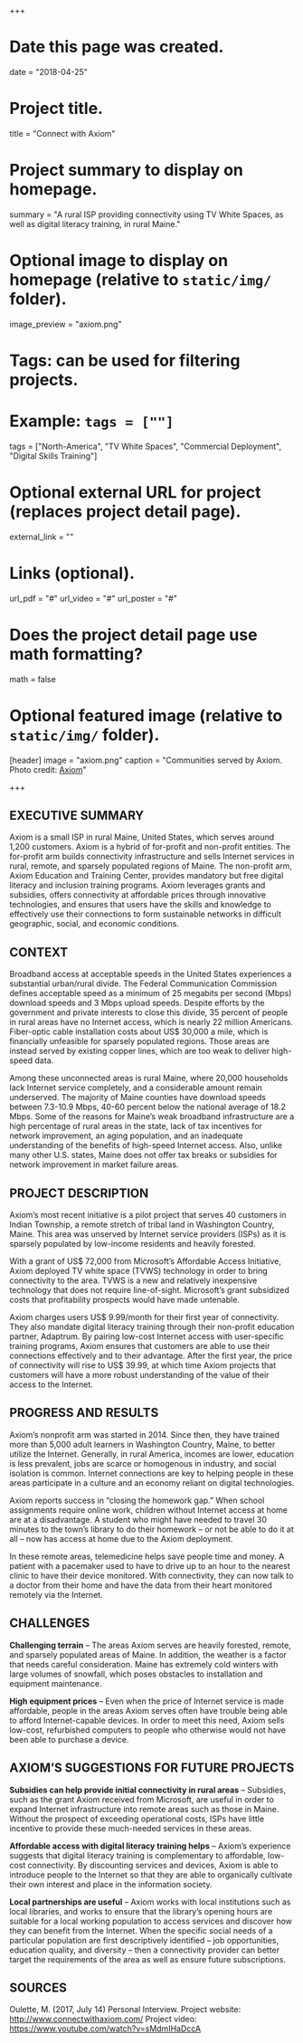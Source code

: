 +++
# Date this page was created.
date = "2018-04-25"

# Project title.
title = "Connect with Axiom"

# Project summary to display on homepage.
summary = "A rural ISP providing connectivity using TV White Spaces, as well as digital literacy training, in rural Maine."

# Optional image to display on homepage (relative to `static/img/` folder).
image_preview = "axiom.png"

# Tags: can be used for filtering projects.
# Example: `tags = [""]`
tags = ["North-America", "TV White Spaces", "Commercial Deployment", "Digital Skills Training"]

# Optional external URL for project (replaces project detail page).
external_link = ""

# Links (optional).

url_pdf = "#"
url_video = "#"
url_poster = "#"

# Does the project detail page use math formatting?
math = false



# Optional featured image (relative to `static/img/` folder).
[header]
image = "axiom.png"
caption = "Communities served by Axiom. Photo credit: [Axiom](www.connectwithaxiom.com)"

+++
## EXECUTIVE SUMMARY

Axiom is a small ISP in rural Maine, United States, which serves around 1,200 customers. Axiom is a hybrid of for-profit and non-profit entities. The for-profit arm builds connectivity infrastructure and sells Internet services in rural, remote, and sparsely populated regions of Maine. The non-profit arm, Axiom Education and Training Center, provides mandatory but free digital literacy and inclusion training programs. Axiom leverages grants and subsidies, offers connectivity at affordable prices through innovative technologies, and ensures that users have the skills and knowledge to effectively use their connections to form sustainable networks in difficult geographic, social, and economic conditions.

## CONTEXT

Broadband access at acceptable speeds in the United States experiences a substantial urban/rural divide. The Federal Communication Commission defines acceptable speed as a minimum of 25 megabits per second (Mbps) download speeds and 3 Mbps upload speeds. Despite efforts by the government and private interests to close this divide, 35 percent of people in rural areas have no Internet access, which is nearly 22 million Americans. Fiber-optic cable installation costs about US$ 30,000 a mile, which is financially unfeasible for sparsely populated regions. Those areas are instead served by existing copper lines, which are too weak to deliver high-speed data.

Among these unconnected areas is rural Maine, where 20,000 households lack Internet service completely, and a considerable amount remain underserved. The majority of Maine counties have download speeds between 7.3-10.9 Mbps, 40-60 percent below the national average of 18.2 Mbps. Some of the reasons for Maine’s weak broadband infrastructure are a high percentage of rural areas in the state, lack of tax incentives for network improvement, an aging population, and an inadequate understanding of the benefits of high-speed Internet access. Also, unlike many other U.S. states, Maine does not offer tax breaks or subsidies for network improvement in market failure areas.


## PROJECT DESCRIPTION

Axiom’s most recent initiative is a pilot project that serves 40 customers in Indian Township, a remote stretch of tribal land in Washington Country, Maine. This area was unserved by Internet service providers (ISPs) as it is sparsely populated by low-income residents and heavily forested.

With a grant of US$ 72,000 from Microsoft’s Affordable Access Initiative, Axiom deployed TV white space (TVWS) technology in order to bring connectivity to the area. TVWS is a new and relatively inexpensive technology that does not require line-of-sight. Microsoft’s grant subsidized costs that profitability prospects would have made untenable.

Axiom charges users US$ 9.99/month for their first year of connectivity. They also mandate digital literacy training through their non-profit education partner, Adaptrum. By pairing low-cost Internet access with user-specific training programs, Axiom ensures that customers are able to use their connections effectively and to their advantage. After the first year, the price of connectivity will rise to US$ 39.99, at which time Axiom projects that customers will have a more robust understanding of the value of their access to the Internet.

## PROGRESS AND RESULTS
Axiom’s nonprofit arm was started in 2014. Since then, they have trained more than 5,000 adult learners in Washington Country, Maine, to better utilize the Internet. Generally, in rural America, incomes are lower, education is less prevalent, jobs are scarce or homogenous in industry, and social isolation is common. Internet connections are key to helping people in these areas participate in a culture and an economy reliant on digital technologies.

Axiom reports success in “closing the homework gap.” When school assignments require online work, children without Internet access at home are at a disadvantage. A student who might have needed to travel 30 minutes to the town’s library to do their homework – or not be able to do it at all – now has access at home due to the Axiom deployment.

In these remote areas, telemedicine helps save people time and money. A patient with a pacemaker used to have to drive up to an hour to the nearest clinic to have their device monitored. With connectivity, they can now talk to a doctor from their home and have the data from their heart monitored remotely via the Internet.

## CHALLENGES
**Challenging terrain** – The areas Axiom serves are heavily forested, remote, and sparsely populated areas of Maine. In addition, the weather is a factor that needs careful consideration. Maine has extremely cold winters with large volumes of snowfall, which poses obstacles to installation and equipment maintenance.

**High equipment prices** – Even when the price of Internet service is made affordable, people in the areas Axiom serves often have trouble being able to afford Internet-capable devices. In order to meet this need, Axiom sells low-cost, refurbished computers to people who otherwise would not have been able to purchase a device.


## AXIOM’S SUGGESTIONS FOR FUTURE PROJECTS
**Subsidies can help provide initial connectivity in rural areas** – Subsidies, such as the grant Axiom received from Microsoft, are useful in order to expand Internet infrastructure into remote areas such as those in Maine. Without the prospect of exceeding operational costs, ISPs have little incentive to provide these much-needed services in these areas.

**Affordable access with digital literacy training helps** – Axiom’s experience suggests that digital literacy training is complementary to affordable, low-cost connectivity. By discounting services and devices, Axiom is able to introduce people to the Internet so that they are able to organically cultivate their own interest and place in the information society.

**Local partnerships are useful** – Axiom works with local institutions such as local libraries, and works to ensure that the library’s opening hours are suitable for a local working population to access services and discover how they can benefit from the Internet. When the specific social needs of a particular population are first descriptively identified – job opportunities, education quality, and diversity – then a connectivity provider can better target the requirements of the area as well as ensure future subscriptions.


## SOURCES
Oulette, M. (2017, July 14) Personal Interview.
Project website: http://www.connectwithaxiom.com/
Project video: https://www.youtube.com/watch?v=sMdmIHaDccA






